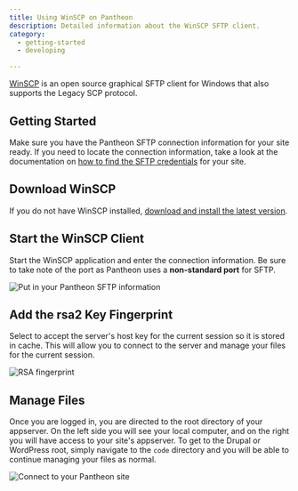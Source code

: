```yaml
---
title: Using WinSCP on Pantheon
description: Detailed information about the WinSCP SFTP client.
category:
  - getting-started
  - developing

---
```


[WinSCP](http://winscp.net/eng/index.php) is an open source graphical SFTP client for Windows that also supports the Legacy SCP protocol.

## Getting Started

Make sure you have the Pantheon SFTP connection information for your site ready. If you need to locate the connection information, take a look at the documentation on [how to find the SFTP credentials](/articles/sites/code/developing-directly-with-sftp-mode#enabling-sftp-mode#sftp-connection-information) for your site.

## Download WinSCP

If you do not have WinSCP installed, [download and install the latest version](http://winscp.net/eng/index.php).

## Start the WinSCP Client

Start the WinSCP application and enter the connection information. Be sure to take note of the port as Pantheon uses a **non-standard port** for SFTP.

![Put in your Pantheon SFTP information](https://pantheon-systems.desk.com/customer/portal/attachments/50344)

## Add the rsa2 Key Fingerprint

Select to accept the server's host key for the current session so it is stored in cache. This will allow you to connect to the server and manage your files for the current session.

![RSA fingerprint](https://pantheon-systems.desk.com/customer/portal/attachments/50345)

## Manage Files

Once you are logged in, you are directed to the root directory of your appserver. On the left side you will see your local computer, and on the right you will have access to your site's appserver. To get to the Drupal  or WordPress root, simply navigate to the `code` directory and you will be able to continue managing your files as normal.



 ![Connect to your Pantheon site](https://pantheon-systems.desk.com/customer/portal/attachments/50346)
